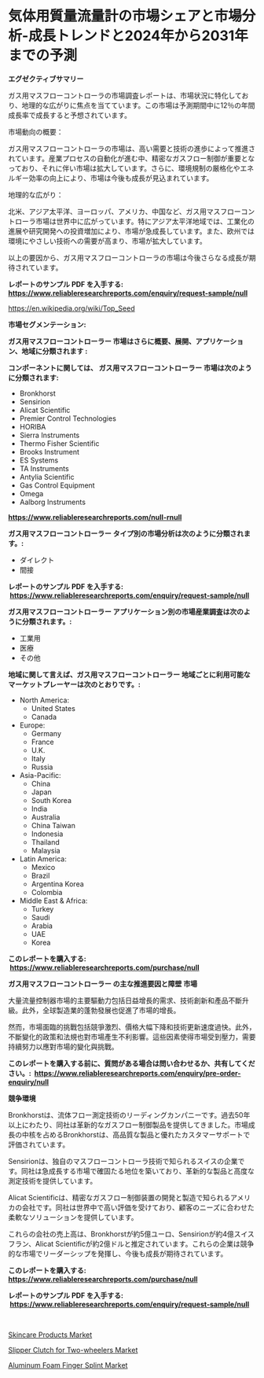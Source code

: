 <p><h1>気体用質量流量計の市場シェアと市場分析-成長トレンドと2024年から2031年までの予測</h1></p><p><strong>エグゼクティブサマリー</strong></p>
<p><p>ガス用マスフローコントローラの市場調査レポートは、市場状況に特化しており、地理的な広がりに焦点を当てています。この市場は予測期間中に12％の年間成長率で成長すると予想されています。</p><p>市場動向の概要：</p><p>ガス用マスフローコントローラの市場は、高い需要と技術の進歩によって推進されています。産業プロセスの自動化が進む中、精密なガスフロー制御が重要となっており、それに伴い市場は拡大しています。さらに、環境規制の厳格化やエネルギー効率の向上により、市場は今後も成長が見込まれています。</p><p>地理的な広がり：</p><p>北米、アジア太平洋、ヨーロッパ、アメリカ、中国など、ガス用マスフローコントローラ市場は世界中に広がっています。特にアジア太平洋地域では、工業化の進展や研究開発への投資増加により、市場が急成長しています。また、欧州では環境にやさしい技術への需要が高まり、市場が拡大しています。</p><p>以上の要因から、ガス用マスフローコントローラの市場は今後さらなる成長が期待されています。</p></p>
<p><strong>レポートのサンプル PDF を入手する: <a href="https://www.reliableresearchreports.com/enquiry/request-sample/null">https://www.reliableresearchreports.com/enquiry/request-sample/null</a></strong></p>
<p><a href="https://en.wikipedia.org/wiki/Top_Seed">https://en.wikipedia.org/wiki/Top_Seed</a></p>
<p><strong>市場セグメンテーション:</strong></p>
<p><strong> ガス用マスフローコントローラー 市場はさらに概要、展開、アプリケーション、地域に分類されます :</strong></p>
<p><strong>コンポーネントに関しては、 ガス用マスフローコントローラー 市場は次のように分類されます: &nbsp;</strong></p>
<p><ul><li>Bronkhorst</li><li>Sensirion</li><li>Alicat Scientific</li><li>Premier Control Technologies</li><li>HORIBA</li><li>Sierra Instruments</li><li>Thermo Fisher Scientific</li><li>Brooks Instrument</li><li>ES Systems</li><li>TA Instruments</li><li>Antylia Scientific</li><li>Gas Control Equipment</li><li>Omega</li><li>Aalborg Instruments</li></ul></p>
<p><strong><a href="https://www.reliableresearchreports.com/null-rnull">https://www.reliableresearchreports.com/null-rnull</a></strong></p>
<p><strong> ガス用マスフローコントローラー タイプ別の市場分析は次のように分類されます。:</strong></p>
<p><ul><li>ダイレクト</li><li>間接</li></ul></p>
<p><strong>レポートのサンプル PDF を入手する: &nbsp;<a href="https://www.reliableresearchreports.com/enquiry/request-sample/null">https://www.reliableresearchreports.com/enquiry/request-sample/null</a></strong></p>
<p><strong> ガス用マスフローコントローラー アプリケーション別の市場産業調査は次のように分類されます。:</strong></p>
<p><ul><li>工業用</li><li>医療</li><li>その他</li></ul></p>
<p><strong>地域に関して言えば、ガス用マスフローコントローラー 地域ごとに利用可能なマーケットプレーヤーは次のとおりです。:</strong></p>
<p><ul>
    <li>
        North America:
        <ul>
            <li>United States</li>
            <li>Canada</li>
        </ul>
    </li>
    <li>
        Europe:
        <ul>
            <li>Germany</li>
            <li>France</li>
            <li>U.K.</li>
            <li>Italy</li>
            <li>Russia</li>
        </ul>
    </li>
    <li>
        Asia-Pacific:
        <ul>
            <li>China</li>
            <li>Japan</li>
            <li>South Korea</li>
            <li>India</li>
            <li>Australia</li>
            <li>China Taiwan</li>
            <li>Indonesia</li>
            <li>Thailand</li>
            <li>Malaysia</li>
        </ul>
    </li>
    <li>
        Latin America:
        <ul>
            <li>Mexico</li>
            <li>Brazil</li>
            <li>Argentina Korea</li>
            <li>Colombia</li>
        </ul>
    </li>
    <li>
        Middle East & Africa:
        <ul>
            <li>Turkey</li>
            <li>Saudi</li>
            <li>Arabia</li>
            <li>UAE</li>
            <li>Korea</li>
        </ul>
    </li>
    </ul></p>
<p><strong>このレポートを購入する: &nbsp;<a href="https://www.reliableresearchreports.com/purchase/null">https://www.reliableresearchreports.com/purchase/null</a></strong></p>
<p><strong>ガス用マスフローコントローラー の主な推進要因と障壁 市場</strong></p>
<p><p>大量流量控制器市場的主要驅動力包括日益增長的需求、技術創新和產品不斷升級。此外，全球製造業的蓬勃發展也促進了市場的增長。</p><p>然而，市場面臨的挑戰包括競爭激烈、價格大幅下降和技術更新速度過快。此外，不斷變化的政策和法規也對市場產生不利影響。這些因素使得市場受到壓力，需要持續努力以應對市場的變化與挑戰。</p></p>
<p><strong>このレポートを購入する前に、質問がある場合は問い合わせるか、共有してください。:&nbsp; <a href="https://www.reliableresearchreports.com/enquiry/pre-order-enquiry/null">https://www.reliableresearchreports.com/enquiry/pre-order-enquiry/null</a></strong></p>
<p><strong>競争環境</strong></p>
<p><p>Bronkhorstは、流体フロー測定技術のリーディングカンパニーです。過去50年以上にわたり、同社は革新的なガスフロー制御製品を提供してきました。市場成長の中核を占めるBronkhorstは、高品質な製品と優れたカスタマーサポートで評価されています。</p><p>Sensirionは、独自のマスフローコントローラ技術で知られるスイスの企業です。同社は急成長する市場で確固たる地位を築いており、革新的な製品と高度な測定技術を提供しています。</p><p>Alicat Scientificは、精密なガスフロー制御装置の開発と製造で知られるアメリカの会社です。同社は世界中で高い評価を受けており、顧客のニーズに合わせた柔軟なソリューションを提供しています。</p><p>これらの会社の売上高は、Bronkhorstが約5億ユーロ、Sensirionが約4億スイスフラン、Alicat Scientificが約2億ドルと推定されています。これらの企業は競争的な市場でリーダーシップを発揮し、今後も成長が期待されています。</p></p>
<p><strong>このレポートを購入する: &nbsp; <a href="https://www.reliableresearchreports.com/purchase/null">https://www.reliableresearchreports.com/purchase/null</a></strong></p>
<p><strong>レポートのサンプル PDF を入手する: &nbsp;<a href="https://www.reliableresearchreports.com/enquiry/request-sample/null">https://www.reliableresearchreports.com/enquiry/request-sample/null</a></strong><strong></strong></p>
<p>&nbsp;</p>
<p><p><a href="https://github.com/HettieStehr/Market-Research-Report-List-1/blob/main/skincare-products-market.md">Skincare Products Market</a></p><p><a href="https://github.com/alanPerkins1921/Market-Research-Report-List-1/blob/main/slipper-clutch-for-two-wheelers-market.md">Slipper Clutch for Two-wheelers Market</a></p><p><a href="https://issuu.com/reportprime-2/docs/aluminum-foam-finger-splint-market-size-2030.pptx">Aluminum Foam Finger Splint Market</a></p></p>
